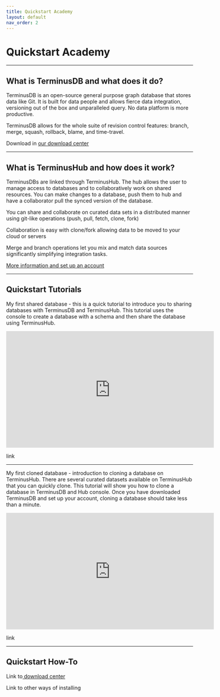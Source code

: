 ```yaml
---
title: Quickstart Academy
layout: default
nav_order: 2
---
```

# Quickstart Academy

- - -

## What is TerminusDB and what does it do?

TerminusDB is an open-source general purpose graph database that stores data like Git. It is built for data people and allows fierce data integration, versioning out of the box and unparalleled query. No data platform is more productive.

TerminusDB allows for the whole suite of revision control features: branch, merge, squash, rollback, blame, and time-travel. 

Download in [our download center](https://terminusdb.com/hub/download)

- - -

## What is TerminusHub and how does it work?

TerminusDBs are linked through TerminusHub. The hub allows the user to manage access to databases and to collaboratively work on shared resources. You can make changes to a database, push them to hub and have a collaborator pull the synced version of the database.

You can share and collaborate on curated data sets in a distributed manner using git-like operations (push, pull, fetch, clone, fork)

Collaboration is easy with clone/fork allowing data to be moved to your cloud or servers

Merge and branch operations let you mix and match data sources significantly simplifying integration tasks.

[More information and set up an account](https://terminusdb.com/hub/)

- - -

## Quickstart Tutorials

My first shared database - this is a quick tutorial to introduce you to sharing databases with TerminusDB and TerminusHub. This tutorial uses the console to create a database with a schema and then share the database using TerminusHub.

<iframe width="560" height="315" src="https://www.youtube.com/embed/pCLgW3bhSCw" frameborder="0" allow="accelerometer; autoplay; encrypted-media; gyroscope; picture-in-picture" allowfullscreen></iframe>

link

- - -

My first cloned database - introduction to cloning a database on TerminusHub. There are several curated datasets available on TerminusHub that you can quickly clone. This tutorial will show you how to clone a database in TerminusDB and Hub console. Once you have downloaded TerminusDB and set up your account, cloning a database should take less than a minute.

<iframe width="560" height="315" src="https://www.youtube.com/embed/PUUei56QB1c" frameborder="0" allow="accelerometer; autoplay; encrypted-media; gyroscope; picture-in-picture" allowfullscreen></iframe>

link

- - -

## Quickstart How-To

Link to[ download center](https://terminusdb.com/hub/download)

Link to other ways of installing